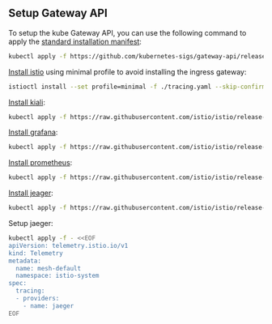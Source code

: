 ## Setup Gateway API

To setup the kube Gateway API, you can use the following command to apply the [standard installation manifest](https://gateway-api.sigs.k8s.io/guides/):
```sh
kubectl apply -f https://github.com/kubernetes-sigs/gateway-api/releases/download/v1.3.0/standard-install.yaml
```

[Install istio](https://istio.io/latest/docs/tasks/traffic-management/ingress/gateway-api/) using minimal profile to avoid installing the ingress gateway:
```sh
istioctl install --set profile=minimal -f ./tracing.yaml --skip-confirmation 
```

[Install kiali](https://istio.io/latest/docs/ops/integrations/kiali/):
```sh
kubectl apply -f https://raw.githubusercontent.com/istio/istio/release-1.26/samples/addons/kiali.yaml
```

[Install grafana](https://istio.io/latest/docs/ops/integrations/grafana/):
```sh
kubectl apply -f https://raw.githubusercontent.com/istio/istio/release-1.26/samples/addons/grafana.yaml
```

[Install prometheus](https://istio.io/latest/docs/ops/integrations/prometheus/):
```sh
kubectl apply -f https://raw.githubusercontent.com/istio/istio/release-1.26/samples/addons/prometheus.yaml
```

[Install jeager](https://istio.io/latest/docs/ops/integrations/jaeger/):
```sh
kubectl apply -f https://raw.githubusercontent.com/istio/istio/release-1.26/samples/addons/jaeger.yaml
```

Setup jaeger: 
```sh
kubectl apply -f - <<EOF
apiVersion: telemetry.istio.io/v1
kind: Telemetry
metadata:
  name: mesh-default
  namespace: istio-system
spec:
  tracing:
  - providers:
    - name: jaeger
EOF
```